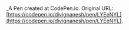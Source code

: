 # 
 _A Pen created at CodePen.io. Original URL: [https://codepen.io/divignanesh/pen/LYEeNYL](https://codepen.io/divignanesh/pen/LYEeNYL).

 